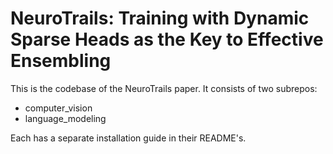 # NeuroTrails: Training with Dynamic Sparse Heads as the Key to Effective Ensembling

This is the codebase of the NeuroTrails paper. It consists of two subrepos:
- computer_vision
- language_modeling

Each has a separate installation guide in their README's. 
